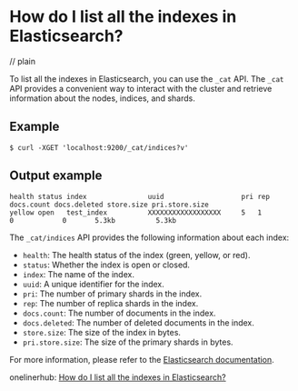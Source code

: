 # How do I list all the indexes in Elasticsearch?
// plain

To list all the indexes in Elasticsearch, you can use the `_cat` API. The `_cat` API provides a convenient way to interact with the cluster and retrieve information about the nodes, indices, and shards.

## Example

```
$ curl -XGET 'localhost:9200/_cat/indices?v'
```

## Output example

```
health status index               uuid                   pri rep docs.count docs.deleted store.size pri.store.size
yellow open   test_index          XXXXXXXXXXXXXXXXXX     5   1          0            0       5.3kb          5.3kb
```

The `_cat/indices` API provides the following information about each index:

- `health`: The health status of the index (green, yellow, or red).
- `status`: Whether the index is open or closed.
- `index`: The name of the index.
- `uuid`: A unique identifier for the index.
- `pri`: The number of primary shards in the index.
- `rep`: The number of replica shards in the index.
- `docs.count`: The number of documents in the index.
- `docs.deleted`: The number of deleted documents in the index.
- `store.size`: The size of the index in bytes.
- `pri.store.size`: The size of the primary shards in bytes.

For more information, please refer to the [Elasticsearch documentation](https://www.elastic.co/guide/en/elasticsearch/reference/current/cat-indices.html).

onelinerhub: [How do I list all the indexes in Elasticsearch?](https://onelinerhub.com/elasticsearch/how-do-i-list-all-the-indexes-in-elasticsearch)